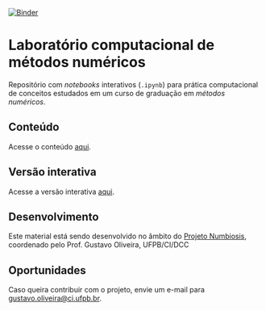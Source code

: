 [![Binder](https://mybinder.org/badge.svg)](https://mybinder.org/v2/gh/gcpeixoto/ipynb-lab-metodos-numericos/master?urlpath=lab/tree/conteudo.ipynb)

# Laboratório computacional de métodos numéricos 

Repositório com _notebooks_ interativos (`.ipynb`) 
para prática computacional de conceitos estudados 
em um curso de graduação em _métodos numéricos_.

## Conteúdo 

Acesse o conteúdo [aqui](conteudo.ipynb).  

## Versão interativa

Acesse a versão interativa [aqui](https://mybinder.org/v2/gh/gcpeixoto/ipynb-lab-metodos-numericos//master?urlpath=lab/tree/conteudo.ipynb).


## Desenvolvimento

Este material está sendo desenvolvido no âmbito do [Projeto Numbiosis](numbiosis.ci.ufpb.br), coordenado pelo Prof. Gustavo Oliveira, UFPB/CI/DCC

## Oportunidades 

Caso queira contribuir com o projeto, envie um e-mail para gustavo.oliveira@ci.ufpb.br. 

